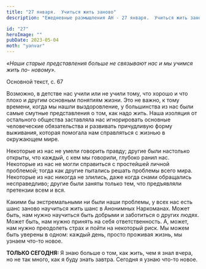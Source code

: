 ```yaml
---
title: "27 января.  Учиться жить заново"
description: "Ежедневные размышления АН - 27 января.  Учиться жить заново"

id: "27"
heroImage: ""
pubDate: 2023-05-04
moth: "yanvar"
---
```


_«Наши старые представления больше не связывают нас и мы учимся жить по-
новому»._

Основной текст, с. 67

Возможно, в детстве нас учили или не учили тому, что хорошо и что плохо и
другим основным понятиям жизни. Это не важно, к тому времени, когда мы нашли
выздоровление, у большинства из нас были самые смутные представления о том,
как надо жить. Наша изоляция от остального общества заставляла нас
игнорировать основные человеческие обязательства и развивать причудливую форму
выживания, которая помогала нам справляться с жизнью в окружающем мире.

Некоторые из нас не умели говорить правду; другие были настолько открыты, что
каждый, с кем мы говорили, глубоко ранил нас. Некоторые из нас не могли
справиться с простейшей личной проблемой; тогда как другие пытались решать
проблемы всего мира. Некоторые из нас никогда не злились, даже когда снами
обращались несправедливо; другие были заняты только тем, что предъявляли
претензии всем и вся.

Какими бы экстремальными ни были наши проблемы, у всех нас есть шанс заново
научиться жить шанс в Анонимных Наркоманах. Может быть, нам нужно научиться
быть добрыми и заботиться о других людях. Может быть, нам нужно принять на
себя ответственность. А, может, нам нужно преодолеть страх и пойти на
некоторый риск. Мы можем быть уверены в одном: каждый день, просто проживая
жизнь, мы узнаем что-то новое.

**ТОЛЬКО СЕГОДНЯ:** Я знаю больше о том, как жить, чем я знал вчера, но не так
много, как я буду знать завтра. Сегодня я узнаю что-то новое.
